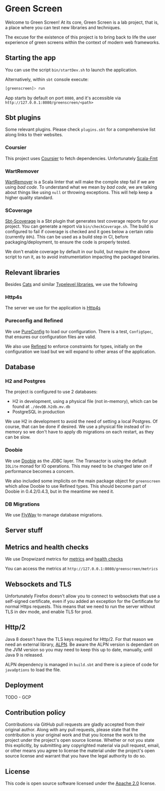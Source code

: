 # Green Screen 

Welcome to Green Screen! At its core, Green Screen is a lab project, that is, a place where you can test new 
libraries and techniques. 

The excuse for the existence of this project is to bring back to life the user experience of green screens within 
the context of modern web frameworks.


## Starting the app

You can use the script `bin/startDev.sh` to launch the application.

Alternatively, within `sbt` console execute:

```bash
[greenscreen]> run
```

App starts by default on port `8080`, and it's accessible via `http://127.0.0.1:8080/greenscreen/<path>`

## Sbt plugins

Some relevant plugins. Please check `plugins.sbt` for a comprehensive list along links to their websites.

### Coursier

This project uses [Coursier](https://github.com/alexarchambault/coursier) to fetch dependencies. Unfortunately [Scala-Fmt]()

### WartRemover

[WartRemover](http://www.wartremover.org/doc/install-setup.html) is a Scala linter that will make the compile step fail if
we are using *bad code*. To understand what we mean by *bad code*, we are talking about things like using `null` or throwing
exceptions. This will help keep a higher quality standard.

### SCoverage

[Sbt-Scoverage](https://github.com/scoverage/sbt-scoverage) is a Sbt plugin that generates test coverage reports for your project.
You can generate a report via `bin/checkCoverage.sh`. The build is configured to fail if coverage is checked and it goes below
a certain ratio (currently `80%`). This can be used as a build step in CI, before packaging/deployment, to ensure the code is
properly tested.

We don't enable coverage by default in our build, but require the above script to run it, as to avoid instrumentation impacting
the packaged binaries.

## Relevant libraries

Besides [Cats](http://typelevel.org/cats/) and similar [Typelevel libraries](http://typelevel.org/projects/), we use the following

### Http4s

The server we use for the application is [Http4s](http://http4s.org/)

### Pureconfig and Refined

We use [PureConfig](https://github.com/melrief/pureconfig) to load our configuration. There is a test, `ConfigSpec`, that 
ensures our configuration files are valid.

We also use [Refined](https://github.com/fthomas/refined) to enforce constraints for types, initially on the configuration 
we load but we will expand to other
areas of the application.

## Database

### H2 and Postgres

The project is configured to use 2 databases:

* H2 in development, using a physical file (not in-memory), which can be found at `./devDB.h2db.mv.db` 
* PostgreSQL in production

We use H2 in development to avoid the need of setting a local Postgres. Of course, that can be done if desired.
We use a physical file instead of in-memory so we don't have to apply db migrations on each restart, as they can be slow.

### Doobie

We use [Doobie](https://github.com/tpolecat/doobie) as the JDBC layer. The Transactor is using the default `IOLite` monad
for IO operations. This may need to be changed later on if performance becomes a concern.

We also included some implicits on the main package object for `greenscreen` which allow Doobie to use Refined types. This
should become part of Doobie in 0.4.2/0.4.3, but in the meantime we need it.

### DB Migrations

We use [FlyWay](https://flywaydb.org/getstarted/why) to manage database migrations.


## Server stuff

## Metrics and health checks

We use Dropwizard metrics for [metrics](http://metrics.dropwizard.io/3.2.0/manual/core.html) and [health checks](http://metrics.dropwizard.io/3.2.0/manual/healthchecks.html)

You can access the metrics at `http://127.0.0.1:8080/greenscreen/metrics`

## Websockets and TLS

Unfortunately Firefox doesn't allow you to connect to websockets that use a self-signed certificate, even if you added
an exception for the Certificate for normal Https requests. This means that we need to run the server without TLS in dev 
mode, and enable TLS for prod. 

## Http/2

Java 8 doesn't have the TLS keys required for Http/2. For that reason we need an external library, [ALPN](https://eclipse.org/jetty/documentation/current/alpn-chapter.html#alpn-versions). 
Be aware the ALPN version is dependant on the JVM version so you may need to keep this up to date, manually,
until Java 9 is released.

ALPN dependency is managed in `build.sbt` and there is a piece of code for `javaOptions` to load the file. 


## Deployment

TODO - GCP

## Contribution policy ##

Contributions via GitHub pull requests are gladly accepted from their original author. Along with
any pull requests, please state that the contribution is your original work and that you license
the work to the project under the project's open source license. Whether or not you state this
explicitly, by submitting any copyrighted material via pull request, email, or other means you
agree to license the material under the project's open source license and warrant that you have the
legal authority to do so.

## License ##

This code is open source software licensed under the
[Apache 2.0](http://www.apache.org/licenses/LICENSE-2.0) license.
